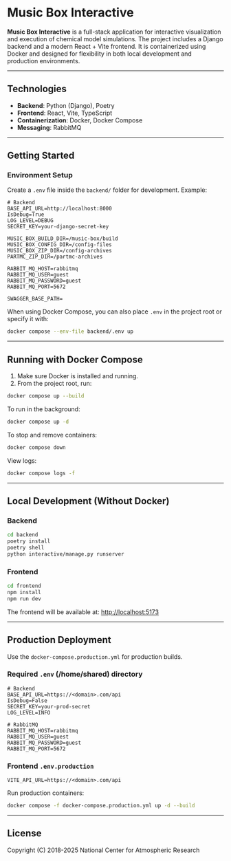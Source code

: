 # Music Box Interactive

**Music Box Interactive** is a full-stack application for interactive visualization and execution of chemical model simulations. The project includes a Django backend and a modern React + Vite frontend. It is containerized using Docker and designed for flexibility in both local development and production environments.

---

## Technologies

- **Backend**: Python (Django), Poetry
- **Frontend**: React, Vite, TypeScript
- **Containerization**: Docker, Docker Compose
- **Messaging**: RabbitMQ

---

## Getting Started

### Environment Setup

Create a `.env` file inside the `backend/` folder for development. Example:

```env
# Backend
BASE_API_URL=http://localhost:8000
IsDebug=True
LOG_LEVEL=DEBUG
SECRET_KEY=your-django-secret-key

MUSIC_BOX_BUILD_DIR=/music-box/build
MUSIC_BOX_CONFIG_DIR=/config-files
MUSIC_BOX_ZIP_DIR=/config-archives
PARTMC_ZIP_DIR=/partmc-archives

RABBIT_MQ_HOST=rabbitmq
RABBIT_MQ_USER=guest
RABBIT_MQ_PASSWORD=guest
RABBIT_MQ_PORT=5672

SWAGGER_BASE_PATH=
```

When using Docker Compose, you can also place `.env` in the project root or specify it with:

```bash
docker compose --env-file backend/.env up
```

---

## Running with Docker Compose

1. Make sure Docker is installed and running.
2. From the project root, run:

```bash
docker compose up --build
```

To run in the background:

```bash
docker compose up -d
```

To stop and remove containers:

```bash
docker compose down
```

View logs:

```bash
docker compose logs -f
```

---

## Local Development (Without Docker)

### Backend

```bash
cd backend
poetry install
poetry shell
python interactive/manage.py runserver
```

### Frontend

```bash
cd frontend
npm install
npm run dev
```

The frontend will be available at: [http://localhost:5173](http://localhost:5173)

---

## Production Deployment

Use the `docker-compose.production.yml` for production builds.

### Required `.env` (/home/shared) directory 

```env
# Backend
BASE_API_URL=https://<domain>.com/api
IsDebug=False
SECRET_KEY=your-prod-secret
LOG_LEVEL=INFO

# RabbitMQ
RABBIT_MQ_HOST=rabbitmq
RABBIT_MQ_USER=guest
RABBIT_MQ_PASSWORD=guest
RABBIT_MQ_PORT=5672
```

### Frontend `.env.production`

```env
VITE_API_URL=https://<domain>.com/api
```

Run production containers:

```bash
docker compose -f docker-compose.production.yml up -d --build
```

---

## License
Copyright (C) 2018-2025 National Center for Atmospheric Research
